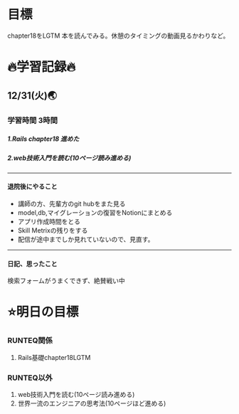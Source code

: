 # 目標
chapter18をLGTM
本を読んでみる。休憩のタイミングの動画見るかわりなど。

# 🔥学習記録🔥
## 12/31(火)🌏
### 学習時間 3時間
##### 1.Rails chapter18 進めた
##### 2.web技術入門を読む(10ページ読み進める)

***
#### 退院後にやること
- 講師の方、先輩方のgit hubをまた見る
- model,db,マイグレーションの復習をNotionにまとめる
- アプリ作成時間をとる
- Skill Metrixの残りをする
- 配信が途中までしか見れていないので、見直す。

***
#### 日記、思ったこと
検索フォームがうまくできず、絶賛戦い中


# ⭐️明日の目標
### RUNTEQ関係
1. Rails基礎chapter18LGTM

### RUNTEQ以外
1. web技術入門を読む(10ページ読み進める)
2. 世界一流のエンジニアの思考法(10ページほど進める)

